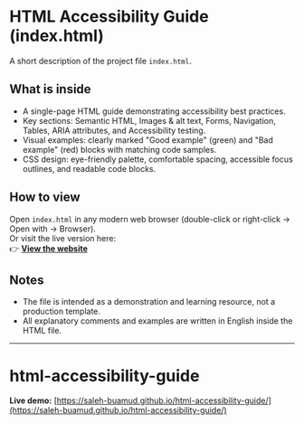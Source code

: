 # HTML Accessibility Guide (index.html)

A short description of the project file `index.html`.

## What is inside
- A single-page HTML guide demonstrating accessibility best practices.
- Key sections: Semantic HTML, Images & alt text, Forms, Navigation, Tables, ARIA attributes, and Accessibility testing.
- Visual examples: clearly marked "Good example" (green) and "Bad example" (red) blocks with matching code samples.
- CSS design: eye-friendly palette, comfortable spacing, accessible focus outlines, and readable code blocks.

## How to view
Open `index.html` in any modern web browser (double-click or right-click → Open with → Browser).  
Or visit the live version here:  
👉 **[View the website](https://saleh-buamud.github.io/html-accessibility-guide/)**

## Notes
- The file is intended as a demonstration and learning resource, not a production template.
- All explanatory comments and examples are written in English inside the HTML file.

---

# html-accessibility-guide

**Live demo:** [https://saleh-buamud.github.io/html-accessibility-guide/](https://saleh-buamud.github.io/html-accessibility-guide/)
